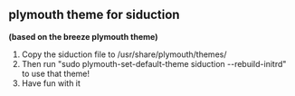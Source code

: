 ## plymouth theme for siduction
**(based on the breeze plymouth theme)**
1. Copy the siduction file to /usr/share/plymouth/themes/
2. Then run "sudo plymouth-set-default-theme siduction --rebuild-initrd" to use that theme!
3. Have fun with it
